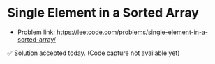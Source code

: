 # Single Element in a Sorted Array
- Problem link: https://leetcode.com/problems/single-element-in-a-sorted-array/

✅ Solution accepted today. (Code capture not available yet)
